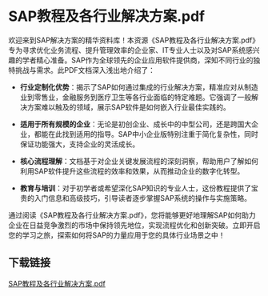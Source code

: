 # SAP教程及各行业解决方案.pdf

欢迎来到SAP解决方案的精华资料库！本资源《SAP教程及各行业解决方案.pdf》专为寻求优化业务流程、提升管理效率的企业家、IT专业人士以及对SAP系统感兴趣的学者精心准备。SAP作为全球领先的企业应用软件提供商，深知不同行业的独特挑战与需求。此PDF文档深入浅出地介绍了：

- **行业定制化优势**：揭示了SAP如何通过集成的行业解决方案，精准应对从制造业到零售业，金融服务到医疗卫生等各行业面临的特定难题。它强调了一般解决方案难以触及的领域，展示SAP软件是如何嵌入行业最佳实践的。

- **适用于所有规模的企业**：无论是初创企业、成长中的中型公司，还是跨国大企业，都能在此找到适用的指导。SAP中小企业版特别注重于简化复杂性，同时保证功能强大，支持企业的灵活成长。

- **核心流程理解**：文档基于对企业关键发展流程的深刻洞察，帮助用户了解如何利用SAP软件提升这些流程的效率和效果，从而推动企业的数字化转型。

- **教育与培训**：对于初学者或希望深化SAP知识的专业人士，这份教程提供了宝贵的入门信息和高级技巧，引导读者逐步掌握SAP系统的操作与实施策略。

通过阅读《SAP教程及各行业解决方案.pdf》，您将能够更好地理解SAP如何助力企业在日益竞争激烈的市场中保持领先地位，实现流程优化和创新突破。立即开启您的学习之旅，探索如何将SAP的力量应用于您的具体行业场景之中！

## 下载链接

[SAP教程及各行业解决方案.pdf](https://pan.quark.cn/s/e3346bacca43)
